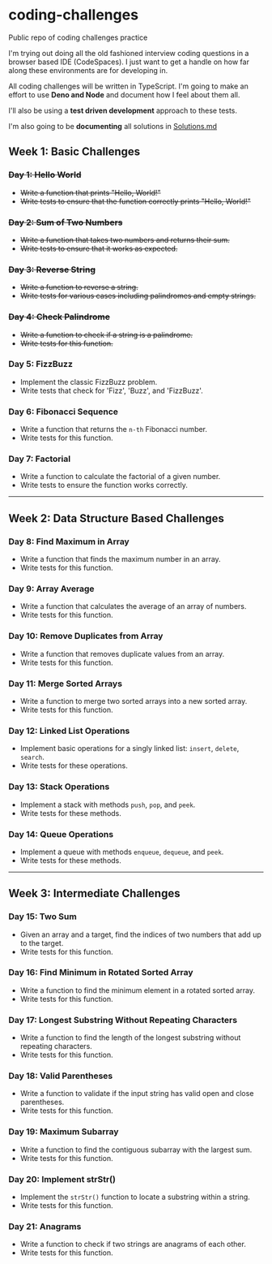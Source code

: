# coding-challenges
Public repo of coding challenges practice

I'm trying out doing all the old fashioned interview coding questions in a browser based IDE (CodeSpaces). I just want to get a handle on how far along these environments are for developing in. 

All coding challenges will be written in TypeScript. I'm going to make an effort to use **Deno and Node** and document how I feel about them all. 

I'll also be using a **test driven development** approach to these tests. 

I'm also going to be **documenting** all solutions in [Solutions.md](./Solutions.md)

## Week 1: Basic Challenges

### ~~Day 1: Hello World~~
- ~~Write a function that prints "Hello, World!"~~
- ~~Write tests to ensure that the function correctly prints "Hello, World!"~~

### ~~Day 2: Sum of Two Numbers~~
- ~~Write a function that takes two numbers and returns their sum.~~
- ~~Write tests to ensure that it works as expected.~~

### ~~Day 3: Reverse String~~
- ~~Write a function to reverse a string.~~
- ~~Write tests for various cases including palindromes and empty strings.~~

### ~~Day 4: Check Palindrome~~
- ~~Write a function to check if a string is a palindrome.~~
- ~~Write tests for this function.~~

### Day 5: FizzBuzz
- Implement the classic FizzBuzz problem.
- Write tests that check for 'Fizz', 'Buzz', and 'FizzBuzz'.

### Day 6: Fibonacci Sequence
- Write a function that returns the `n-th` Fibonacci number.
- Write tests for this function.

### Day 7: Factorial
- Write a function to calculate the factorial of a given number.
- Write tests to ensure the function works correctly.

---

## Week 2: Data Structure Based Challenges

### Day 8: Find Maximum in Array
- Write a function that finds the maximum number in an array.
- Write tests for this function.

### Day 9: Array Average
- Write a function that calculates the average of an array of numbers.
- Write tests for this function.

### Day 10: Remove Duplicates from Array
- Write a function that removes duplicate values from an array.
- Write tests for this function.

### Day 11: Merge Sorted Arrays
- Write a function to merge two sorted arrays into a new sorted array.
- Write tests for this function.

### Day 12: Linked List Operations
- Implement basic operations for a singly linked list: `insert`, `delete`, `search`.
- Write tests for these operations.

### Day 13: Stack Operations
- Implement a stack with methods `push`, `pop`, and `peek`.
- Write tests for these methods.

### Day 14: Queue Operations
- Implement a queue with methods `enqueue`, `dequeue`, and `peek`.
- Write tests for these methods.

---

## Week 3: Intermediate Challenges

### Day 15: Two Sum
- Given an array and a target, find the indices of two numbers that add up to the target.
- Write tests for this function.

### Day 16: Find Minimum in Rotated Sorted Array
- Write a function to find the minimum element in a rotated sorted array.
- Write tests for this function.

### Day 17: Longest Substring Without Repeating Characters
- Write a function to find the length of the longest substring without repeating characters.
- Write tests for this function.

### Day 18: Valid Parentheses
- Write a function to validate if the input string has valid open and close parentheses.
- Write tests for this function.

### Day 19: Maximum Subarray
- Write a function to find the contiguous subarray with the largest sum.
- Write tests for this function.

### Day 20: Implement strStr()
- Implement the `strStr()` function to locate a substring within a string.
- Write tests for this function.

### Day 21: Anagrams
- Write a function to check if two strings are anagrams of each other.
- Write tests for this function.

